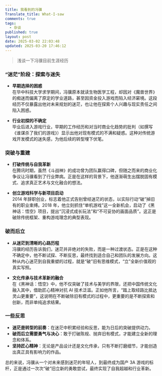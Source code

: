 ```yaml
---
title: 我看到的冯骥
Translate_title: What-I-saw
comments: true
tags:
  - 杂谈
published: true
layout: post
date: 2025-03-02 22:03:48
updated: 2025-03-20 17:46:12
---
```


> 浅谈一下冯骥目前生涯经历

### “迷茫”阶段：探索与迷失

- **早期选择的困惑**  
  在华中科技大学求学期间，冯骥原本就读生物医学工程，却因对《魔兽世界》的痴迷而偏离了原定的学业道路，甚至因资金投入游戏而陷入经济窘境。这段经历不仅暴露出他对未来规划的迷茫，也让他在探索个人兴趣与现实责任之间陷入困惑。

- **行业初探的不确定**  
  毕业后进入游戏行业，早期的工作经历和对当时商业化趋势的批判（如撰写《谁谋杀了我们的游戏》）显示出他对现有模式的不满和疑惑。这种对传统游戏开发模式的迷失感，为他后续的转型埋下伏笔。

### 突破与重建

- **打破传统与自我革新**  
  在腾讯时期，虽然《斗战神》的成功曾为团队赢得口碑，但随之而来的商业化争议让冯骥看到了行业弊病。正是在这样的背景下，他逐渐萌生出摆脱固有模式、追求真正艺术与文化融合的想法。

- **创立游戏科学与新项目启动**  
  2014 年辞职创业，标志着他正式告别曾经迷茫的状态，以实际行动“破”掉旧有的职业束缚。2018 年，他立刻抓住“单机游戏”这一全新机会，启动了《黑神话：悟空》项目，提出“沉浸式成长玩法”和“不可妥协的画面品质”。这正是破除传统框架、重构游戏理念的典型表现。

### 破而后立

- **从迷茫到清晰的心路历程**  
  冯骥的经历告诉我们，迷茫并非绝对的失败，而是一种过渡状态。正是在这种不确定中，他不断试探、不断反思，最终找到适合自己和团队的发展方向。这种从内心迷茫到自我重塑的过程，就是“破”旧有思维模式，“立”全新价值观的真实写照。

- **文化传承与技术革新的融合**  
  在《黑神话：悟空》中，他不仅突破了技术与美学的界限，还把中国传统文化融入其中，借助匠心精神对抗 AI 技术泛滥。正如他所言，“踏上取经路比抵达灵山更重要”，这说明在不断破除旧有模式的过程中，更重要的是不断探索和创新，而非单纯追求结果。

### 一些反思

- **迷茫是转型的前奏**：在迷茫中积累经验和反思，能为日后的突破提供动力。
- **破而后立需要勇气与决心**：敢于打破陈规、抛弃旧有模式，才能建立全新的理念和体系。
- **坚持匠心精神**：无论是产品设计还是文化传承，只有不断打磨细节，才能创造出真正具有影响力的作品。

总的来说，冯骥从一个对未来感到迷茫的年轻人，到最终成为国产 3A 游戏的标杆，正是通过一次次“破”旧立新的勇敢尝试，最终实现了自我超越和行业革新。
